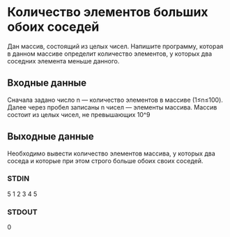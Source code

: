 # Количество элементов больших обоих соседей
Дан массив, состоящий из целых чисел. Напишите программу, которая в данном массиве определит количество элементов, у которых два соседних элемента меньше данного.

## Входные данные
Сначала задано число n — количество элементов в массиве (1≤n≤100). Далее через пробел записаны n чисел — элементы массива. Массив состоит из целых чисел, не превышающих 10^9

## Выходные данные
Необходимо вывести количество элементов массива, у которых два соседа и которые при этом строго больше обоих своих соседей.

### STDIN
5
1 2 3 4 5

### STDOUT
0
